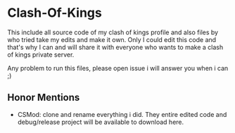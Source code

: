 # Clash-Of-Kings
This include all source code of my clash of kings profile and also files by who tried take my edits and make it own. Only I could edit this code and that's why I can and will share it with everyone who wants to make a clash of kings private server.

Any problem to run this files, please open issue i will answer you when i can ;)

## Honor Mentions
  - CSMod: clone and rename everything i did. They entire edited code and debug/release project will be available to download here.
